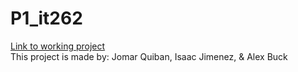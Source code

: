 # P1_it262
[Link to working project](https://www.alexbuckprojects.com/IT262/group_projects/index.php)  
This project is made by:
Jomar Quiban,
Isaac Jimenez, &
Alex Buck
